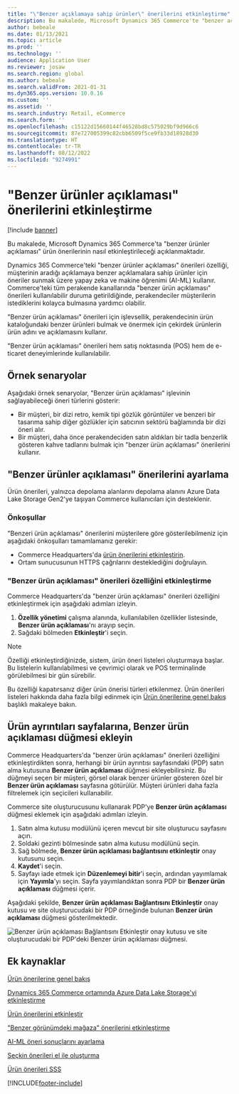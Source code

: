 ```yaml
---
title: "\"Benzer açıklamaya sahip ürünler\" önerilerini etkinleştirme"
description: Bu makalede, Microsoft Dynamics 365 Commerce'te "benzer açıklamaya sahip ürünler" ürün önerilerinin nasıl etkinleştirileceği açıklanmaktadır.
author: bebeale
ms.date: 01/13/2021
ms.topic: article
ms.prod: ''
ms.technology: ''
audience: Application User
ms.reviewer: josaw
ms.search.region: global
ms.author: bebeale
ms.search.validFrom: 2021-01-31
ms.dyn365.ops.version: 10.0.16
ms.custom: ''
ms.assetid: ''
ms.search.industry: Retail, eCommerce
ms.search.form: ''
ms.openlocfilehash: c15122d15660144f46528bd8c575029bf9d966c6
ms.sourcegitcommit: 87e727005399c82cbb6509f5ce9fb33d18928d30
ms.translationtype: HT
ms.contentlocale: tr-TR
ms.lasthandoff: 08/12/2022
ms.locfileid: "9274991"
---
```

# <a name="enable-shop-similar-description-recommendations"></a>"Benzer ürünler açıklaması" önerilerini etkinleştirme

[!include [banner](includes/banner.md)]

Bu makalede, Microsoft Dynamics 365 Commerce'ta "benzer ürünler açıklaması" ürün önerilerinin nasıl etkinleştirileceği açıklanmaktadır.

Dynamics 365 Commerce'teki "benzer ürünler açıklaması" önerileri özelliği, müşterinin aradığı açıklamaya benzer açıklamalara sahip ürünler için öneriler sunmak üzere yapay zeka ve makine öğrenimi (AI-ML) kullanır. Commerce'teki tüm perakende kanallarında "benzer ürün açıklaması" önerileri kullanılabilir duruma getirildiğinde, perakendeciler müşterilerin istediklerini kolayca bulmasına yardımcı olabilir.

"Benzer ürün açıklaması" önerileri için işlevsellik, perakendecinin ürün kataloğundaki benzer ürünleri bulmak ve önermek için çekirdek ürünlerin ürün adını ve açıklamasını kullanır.

"Benzer ürün açıklaması" önerileri hem satış noktasında (POS) hem de e-ticaret deneyimlerinde kullanılabilir.

## <a name="example-scenarios"></a>Örnek senaryolar

Aşağıdaki örnek senaryolar, "Benzer ürün açıklaması" işlevinin sağlayabileceği öneri türlerini gösterir:

- Bir müşteri, bir dizi retro, kemik tipi gözlük görüntüler ve benzeri bir tasarıma sahip diğer gözlükler için satıcının sektörü bağlamında bir dizi öneri alır.
- Bir müşteri, daha önce perakendeciden satın aldıkları bir tadla benzerlik gösteren kahve tadlarını bulmak için "benzer ürün açıklaması" önerilerini kullanır.

## <a name="set-up-shop-similar-description-recommendations"></a>"Benzer ürünler açıklaması" önerilerini ayarlama

Ürün önerileri, yalnızca depolama alanlarını depolama alanını Azure Data Lake Storage Gen2'ye taşıyan Commerce kullanıcıları için desteklenir.

### <a name="prerequisites"></a>Önkoşullar

"Benzeri ürün açıklaması" önerilerini müşterilere göre gösterilebilmeniz için aşağıdaki önkoşulları tamamlamanız gerekir:

- Commerce Headquarters'da [ürün önerilerini etkinleştirin](enable-product-recommendations.md).
- Ortam sunucusunun HTTPS çağrılarını desteklediğini doğrulayın.

### <a name="turn-on-the-shop-similar-description-recommendations-feature"></a>"Benzer ürün açıklaması" önerileri özelliğini etkinleştirme

Commerce Headquarters'da "benzer ürün açıklaması" önerileri özelliğini etkinleştirmek için aşağıdaki adımları izleyin.

1. **Özellik yönetimi** çalışma alanında, kullanılabilen özellikler listesinde, **Benzer ürün açıklaması**'nı arayıp seçin.
1. Sağdaki bölmeden **Etkinleştir**'i seçin.

> [!NOTE]
> Özelliği etkinleştirdiğinizde, sistem, ürün öneri listeleri oluşturmaya başlar. Bu listelerin kullanılabilmesi ve çevrimiçi olarak ve POS terminalinde görülebilmesi bir gün sürebilir.
>
> Bu özelliği kapatırsanız diğer ürün önerisi türleri etkilenmez. Ürün önerileri listeleri hakkında daha fazla bilgi edinmek için [Ürün önerilerine genel bakış](product-recommendations.md) başlıklı makaleye bakın.

## <a name="add-a-shop-similar-description-button-to-product-details-pages"></a>Ürün ayrıntıları sayfalarına, Benzer ürün açıklaması düğmesi ekleyin

Commerce Headquarters'da "benzer ürün açıklaması" önerileri özelliğini etkinleştirdikten sonra, herhangi bir ürün ayrıntısı sayfasındaki (PDP) satın alma kutusuna **Benzer ürün açıklaması** düğmesi ekleyebilirsiniz. Bu düğmeyi seçen bir müşteri, görsel olarak benzer ürünler gösteren özel bir **Benzer ürün açıklaması** sayfasına götürülür. Müşteri ürünleri daha fazla filtrelemek için seçicileri kullanabilir.

Commerce site oluşturucusunu kullanarak PDP'ye **Benzer ürün açıklaması** düğmesi eklemek için aşağıdaki adımları izleyin.

1. Satın alma kutusu modülünü içeren mevcut bir site oluşturucu sayfasını açın.
1. Soldaki gezinti bölmesinde satın alma kutusu modülünü seçin.
1. Sağ bölmede, **Benzer ürün açıklaması bağlantısını etkinleştir** onay kutusunu seçin.
1. **Kaydet**'i seçin.
1. Sayfayı iade etmek için **Düzenlemeyi bitir**'i seçin, ardından yayımlamak için **Yayımla**'yı seçin. Sayfa yayımlandıktan sonra PDP bir **Benzer ürün açıklaması** düğmesi içerir.

Aşağıdaki şekilde, **Benzer ürün açıklaması Bağlantısını Etkinleştir** onay kutusu ve site oluşturucudaki bir PDP örneğinde bulunan **Benzer ürün açıklaması** düğmesi gösterilmektedir.

![Benzer ürün açıklaması Bağlantısını Etkinleştir onay kutusu ve site oluşturucudaki bir PDP'deki Benzer ürün açıklaması düğmesi.](./media/ter_site_builder_buybox_button.png)

## <a name="additional-resources"></a>Ek kaynaklar

[Ürün önerilerine genel bakış](product-recommendations.md)

[Dynamics 365 Commerce ortamında Azure Data Lake Storage'yi etkinleştirme](enable-adls-environment.md)

[Ürün önerilerini etkinleştir](enable-product-recommendations.md)

["Benzer görünümdeki mağaza" önerilerini etkinleştirme](shop-similar-looks.md)

[AI-ML öneri sonuçlarını ayarlama](modify-product-recommendation-results.md)

[Seçkin önerileri el ile oluşturma](create-editorial-recommendation-lists.md)

[Ürün önerileri SSS](faq-recommendations.md)


[!INCLUDE[footer-include](../includes/footer-banner.md)]
